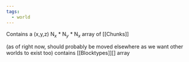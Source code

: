 ```yaml
---
tags:
  - world
---
```


Contains a (x,y,z) N$_x$ \* N$_y$ \* N$_x$ array of [[Chunks]] 

(as of right now, should probably be moved elsewhere as we want other worlds to exist too)
contains [[Blocktypes]]\[\] array 

